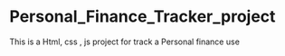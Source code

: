 # Personal_Finance_Tracker_project
This is a Html, css , js project for track a Personal finance use 

